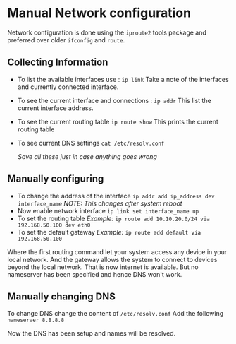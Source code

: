 # Manual Network configuration

Network configuration is done using the `iproute2` tools package and preferred
over older `ifconfig` and `route`.

## Collecting Information

- To list the available interfaces use :
  `ip link`
  Take a note of the interfaces and currently connected interface.
- To see the current interface and connections : 
  `ip addr`
  This list the current interface address.
- To see the current routing table
  `ip route show`
   This prints the current routing table
- To see current DNS settings
  `cat /etc/resolv.conf`

   _Save all these just in case anything goes wrong_

## Manually configuring 

- To change the address of the interface
  `ip addr add ip_address dev interface_name`
  _NOTE: This changes after system reboot_
- Now enable network interface
  `ip link set interface_name up`
- To set the routing table
    _Example:_
   `ip route add 10.10.20.0/24 via 192.168.50.100 dev eth0`
- To set the default gateway
    _Example:_
    `ip route add default via 192.168.50.100`
 
Where the first routing command let your system access any device in your local network.
And the gateway allows the system to connect to devices beyond the local network.
That is now internet is available. But no nameserver has been specified and hence DNS won't work.

## Manually changing DNS 

To change DNS change the content of `/etc/resolv.conf`
Add the following
`nameserver 8.8.8.8`

Now the DNS has been setup and names will be resolved.


  
